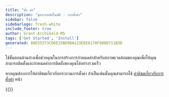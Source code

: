 ```yaml
---
title: "ตั้ง ค่า"
description: "ชุดระบบอัตโนมัติ - การตั้งค่า"
sidebar: false
sidebarlogo: fresh-white
include_footer: true
author: Grant-Archibald-MS
tags: ['Get Started', 'Install']
generated: 80E55373CD6E25BD9BA123EEE6178F988D711B3D
---
```


ใช้ขั้นตอนด้านล่างเพื่อช่วยคุณในการสร้างการกําหนดค่าสําหรับสภาพแวดล้อมของคุณเพื่อให้คุณสามารถติดตั้งและกําหนดค่าการติดตั้งของคุณได้อย่างรวดเร็ว

หากคุณต้องการให้คําติชมเกี่ยวกับกระบวนการตั้งค่า ถ้าเป็นเช่นนั้นคุณสามารถใช้ [คําติชมเกี่ยวกับการตั้งค่า](/th/get-started/setup-feedback) หน้า 

{{<questions name="/content/th/get-started/setup.json" completed="โปรดทําตามขั้นตอนการตั้งค่าให้เสร็จสิ้น" showNavigationButtons=true locale="th">}}
